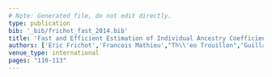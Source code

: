 ```yaml
---
# Note: Generated file, do not edit directly.
type: publication
bib: '_bib/frichot_fast_2014.bib'
title: 'Fast and Efficient Estimation of Individual Ancestry Coefficients'
authors: ['Eric Frichot','Francois Mathieu',"Th\\'eo Trouillon",'Guillaume Bouchard','Olivier Francois']
venue_type: international
pages: "110-113"
---
```

